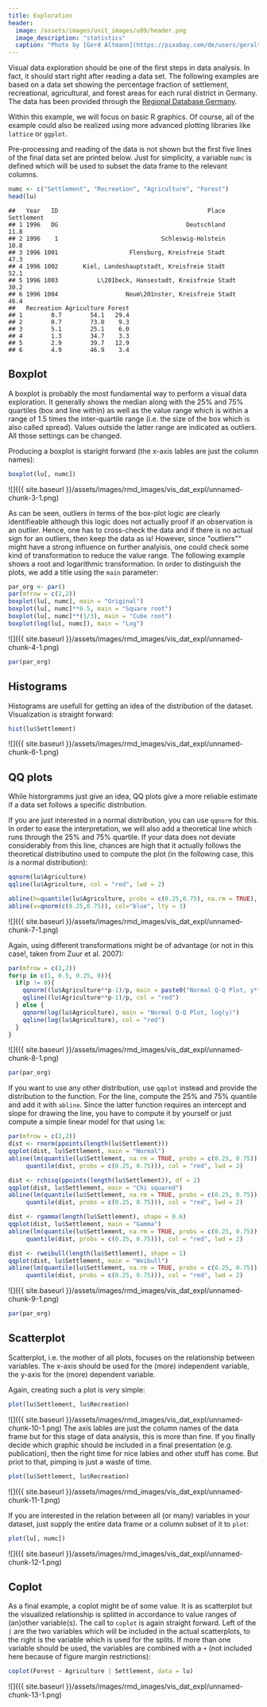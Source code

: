 ```yaml
---
title: Exploration
header:
  image: /assets/images/unit_images/u09/header.png
  image_description: "statistics"
  caption: "Photo by [Gerd Altmann](https://pixabay.com/de/users/geralt-9301/?utm_source=link-attribution&utm_medium=referral&utm_campaign=image&utm_content=4705451) [from Pixabay](https://pixabay.com/)"
---
```




Visual data exploration should be one of the first steps in data analysis. In fact, it should start right after reading a data set. The following examples are based on a data set showing the percentage fraction of settlement, recreational, agricultural, and forest areas for each rural district in Germany. The data has been provided through the [Regional Database Germany](https://www.regionalstatistik.de/genesis/online/).

Within this example, we will focus on basic R graphics. Of course, all of the example could also be realized using more advanced plotting libraries like `lattice` or `ggplot`.




Pre-processing and reading of the data is not shown but the first five lines of the final data set are printed below. Just for simplicity, a variable `numc` is defined which will be used to subset the data frame to the relevant columns.

```r
numc <- c("Settlement", "Recreation", "Agriculture", "Forest")
head(lu)
```

```
##   Year   ID                                          Place Settlement
## 1 1996   DG                                    Deutschland       11.8
## 2 1996    1                             Schleswig-Holstein       10.8
## 3 1996 1001                    Flensburg, Kreisfreie Stadt       47.3
## 4 1996 1002       Kiel, Landeshauptstadt, Kreisfreie Stadt       52.1
## 5 1996 1003           L\201beck, Hansestadt, Kreisfreie Stadt       30.2
## 6 1996 1004                   Neum\201nster, Kreisfreie Stadt       46.4
##   Recreation Agriculture Forest
## 1        0.7        54.1   29.4
## 2        0.7        73.0    9.3
## 3        5.1        25.1    6.0
## 4        1.3        34.7    3.3
## 5        2.9        39.7   12.9
## 6        4.9        46.9    3.4
```


## Boxplot
A boxplot is probably the most fundamental way to perform a visual data exploration. It generally shows the median along with the 25% and 75% quartiles (box and line within) as well as the value range which is within a range of 1.5 times the inter-quartile range (i.e. the size of the box which is also called spread). Values outside the latter range are indicated as outliers. All those settings can be changed.

Producing a boxplot is staright forward (the x-axis lables are just the column names):

```r
boxplot(lu[, numc])
```

![]({{ site.baseurl }}/assets/images/rmd_images/vis_dat_expl/unnamed-chunk-3-1.png)<!-- -->

As can be seen, outliers in terms of the box-plot logic are clearly identifieable although this logic does not actually proof if an observation is an outlier. Hence, one has to cross-check the data and if there is no actual sign for an outliers, then keep the data as is! However, since "outliers"" might have a strong influence on further analyisis, one could check some kind of transformation to reduce the value range. The following example shows a root and logarithmic transformation. In order to distinguish the plots, we add a title using the `main` parameter:

```r
par_org <- par()
par(mfrow = c(2,2))
boxplot(lu[, numc], main = "Original")
boxplot(lu[, numc]**0.5, main = "Square root")
boxplot(lu[, numc]**(1/3), main = "Cube root")
boxplot(log(lu[, numc]), main = "Log")
```

![]({{ site.baseurl }}/assets/images/rmd_images/vis_dat_expl/unnamed-chunk-4-1.png)<!-- -->

```r
par(par_org)
```





## Histograms
Histograms are usefull for getting an idea of the distribution of the dataset. Visualization is straight forward:

```r
hist(lu$Settlement)
```

![]({{ site.baseurl }}/assets/images/rmd_images/vis_dat_expl/unnamed-chunk-6-1.png)<!-- -->


## QQ plots
While historgramms just give an idea, QQ plots give a more reliable estimate if a data set follows a specific distribution.

If you are just interested in a normal distribution, you can use `qqnorm` for this. In order to ease the interpretation, we will also add a theoretical line which runs through the 25% and 75% quartile. If your data does not deviate considerably from this line, chances are high that it actually follows the theoretical distributino used to compute the plot (in the following case, this is a normal distribution):

```r
qqnorm(lu$Agriculture)
qqline(lu$Agriculture, col = "red", lwd = 2)

abline(h=quantile(lu$Agriculture, probs = c(0.25,0.75), na.rm = TRUE), col="blue", lty = 3)
abline(v=qnorm(c(0.25,0.75)), col="blue", lty = 3)
```

![]({{ site.baseurl }}/assets/images/rmd_images/vis_dat_expl/unnamed-chunk-7-1.png)<!-- -->

Again, using different transformations might be of advantage (or not in this case!, taken from Zuur et al. 2007):

```r
par(mfrow = c(2,2))
for(p in c(1, 0.5, 0.25, 0)){
  if(p != 0){
    qqnorm((lu$Agriculture**p-1)/p, main = paste0("Normal Q-Q Plot, y**p-1/p for ", p))
    qqline((lu$Agriculture**p-1)/p, col = "red")  
  } else {
    qqnorm(log(lu$Agriculture), main = "Normal Q-Q Plot, log(y)")
    qqline(log(lu$Agriculture), col = "red")
  }
}
```

![]({{ site.baseurl }}/assets/images/rmd_images/vis_dat_expl/unnamed-chunk-8-1.png)<!-- -->

```r
par(par_org)
```

If you want to use any other distribution, use `qqplot` instead and provide the distribution to the function. For the line, compute the 25% and 75% quantile and add it with `abline`. Since the latter function requires an intercept and slope for drawing the line, you have to compute it by yourself or just compute a simple linear model for that using `lm`:

```r
par(mfrow = c(2,2))
dist <- rnorm(ppoints(length(lu$Settlement)))
qqplot(dist, lu$Settlement, main = "Normal")
abline(lm(quantile(lu$Settlement, na.rm = TRUE, probs = c(0.25, 0.75)) ~
     quantile(dist, probs = c(0.25, 0.75))), col = "red", lwd = 2)

dist <- rchisq(ppoints(length(lu$Settlement)), df = 2)
qqplot(dist, lu$Settlement, main = "Chi squared")
abline(lm(quantile(lu$Settlement, na.rm = TRUE, probs = c(0.25, 0.75)) ~
     quantile(dist, probs = c(0.25, 0.75))), col = "red", lwd = 2)

dist <- rgamma(length(lu$Settlement), shape = 0.6)
qqplot(dist, lu$Settlement, main = "Gamma")
abline(lm(quantile(lu$Settlement, na.rm = TRUE, probs = c(0.25, 0.75)) ~
     quantile(dist, probs = c(0.25, 0.75))), col = "red", lwd = 2)

dist <- rweibull(length(lu$Settlement), shape = 1)
qqplot(dist, lu$Settlement, main = "Weibull")
abline(lm(quantile(lu$Settlement, na.rm = TRUE, probs = c(0.25, 0.75)) ~
     quantile(dist, probs = c(0.25, 0.75))), col = "red", lwd = 2)
```

![]({{ site.baseurl }}/assets/images/rmd_images/vis_dat_expl/unnamed-chunk-9-1.png)<!-- -->

```r
par(par_org)
```


## Scatterplot
Scatterplot, i.e. the mother of all plots, focuses on the relationship between variables. The x-axis should be used for the (more) independent variable, the y-axis for the (more) dependent variable.

Again, creating such a plot is very simple:

```r
plot(lu$Settlement, lu$Recreation)
```

![]({{ site.baseurl }}/assets/images/rmd_images/vis_dat_expl/unnamed-chunk-10-1.png)<!-- -->
The axis lables are just the column names of the data frame but for this stage of data analysis, this is more than fine. If you finally decide which graphic should be included in a final presentation (e.g. publication), then the right time for nice lables and other stuff has come. But priot to that, pimping is just a waste of time.


```r
plot(lu$Settlement, lu$Recreation)
```

![]({{ site.baseurl }}/assets/images/rmd_images/vis_dat_expl/unnamed-chunk-11-1.png)<!-- -->

If you are interested in the relation between all (or many) variables in your dataset, just supply the entire data frame or a column subset of it to `plot`:

```r
plot(lu[, numc])
```

![]({{ site.baseurl }}/assets/images/rmd_images/vis_dat_expl/unnamed-chunk-12-1.png)<!-- -->


## Coplot
As a final example, a coplot might be of some value. It is as scatterplot but the visualized relationship is splitted in accordance to value ranges of (an)other variable(s). The call to `coplot` is again straight forward. Left of the `|` are the two variables which will be included in the actual scatterplots, to the right is the variable which is used for the splits. If more than one variable should be used, the variables are combined with a `+` (not included here because of figure margin restrictions):

```r
coplot(Forest ~ Agriculture | Settlement, data = lu)
```

![]({{ site.baseurl }}/assets/images/rmd_images/vis_dat_expl/unnamed-chunk-13-1.png)<!-- -->
